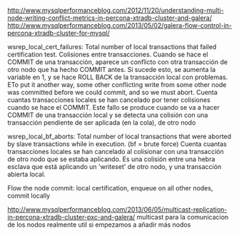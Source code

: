 http://www.mysqlperformanceblog.com/2012/11/20/understanding-multi-node-writing-conflict-metrics-in-percona-xtradb-cluster-and-galera/
http://www.mysqlperformanceblog.com/2013/05/02/galera-flow-control-in-percona-xtradb-cluster-for-mysql/

wsrep_local_cert_failures: Total number of local transactions that failed certification test.
Colisiones entre transacciones. Cuando se hace el COMMIT de una transacción, aparece un conflicto con otra transacción de otro nodo que ha hecho COMMIT antes.
Si sucede esto, se aumenta la variable en 1, y se hace ROLL BACK de la transacción local con problemas.
ETo put it another way, some other conflicting write from some other node was committed before we could commit, and so we must abort.
Cuenta cuantas transacciones locales se han cancelado por tener colisiones cuando se hace el COMMIT.
Este fallo se produce cuando se va a hacer COMMIT de una transacción local y se detecta una colisión con una transacción pendiente de ser aplicada (en la cola), de otro nodo


wsrep_local_bf_aborts: Total number of local transactions that were aborted by slave transactions while in execution. (bf = brute force)
Cuenta cuantas transacciones locales se han cancelado al colisionar con una transacción de otro nodo que se estaba aplicando.
Es una colisión entre una hebra esclava que está aplicando un 'writeset' de otro nodo, y una transacción abierta local.


Flow the node commit:
 local certification, enqueue on all other nodes, commit locally



http://www.mysqlperformanceblog.com/2013/06/05/multicast-replication-in-percona-xtradb-cluster-pxc-and-galera/
multicast para la comunicacion de los nodos
realmente util si empezamos a añadir más nodos
